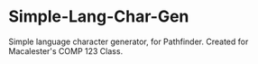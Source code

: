 Simple-Lang-Char-Gen
====================

Simple language character generator, for Pathfinder. Created for Macalester's COMP 123 Class. 
